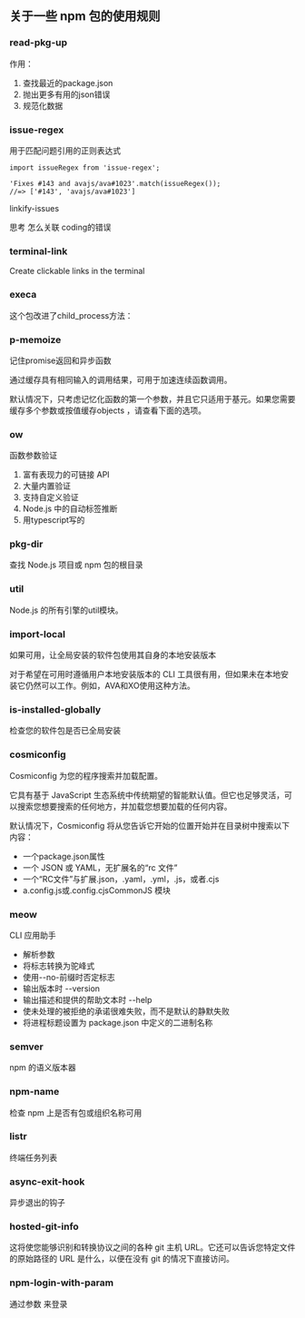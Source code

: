 ## 关于一些 npm 包的使用规则

### read-pkg-up

作用：
  1. 查找最近的package.json
  2. 抛出更多有用的json错误
  3. 规范化数据

### issue-regex

用于匹配问题引用的正则表达式

```
import issueRegex from 'issue-regex';

'Fixes #143 and avajs/ava#1023'.match(issueRegex());
//=> ['#143', 'avajs/ava#1023']

```

linkify-issues

思考 怎么关联 coding的错误

### terminal-link

Create clickable links in the terminal

### execa

这个包改进了child_process方法：

### p-memoize

记住promise返回和异步函数

通过缓存具有相同输入的调用结果，可用于加速连续函数调用。

默认情况下，只考虑记忆化函数的第一个参数，并且它只适用于基元。如果您需要缓存多个参数或按值缓存objects ，请查看下面的选项。

### ow

函数参数验证

1. 富有表现力的可链接 API
2. 大量内置验证
3. 支持自定义验证
4. Node.js 中的自动标签推断
5. 用typescript写的

### pkg-dir

查找 Node.js 项目或 npm 包的根目录


### util

Node.js 的所有引擎的util模块。

### import-local

如果可用，让全局安装的软件包使用其自身的本地安装版本

对于希望在可用时遵循用户本地安装版本的 CLI 工具很有用，但如果未在本地安装它仍然可以工作。例如，AVA和XO使用这种方法。

### is-installed-globally

检查您的软件包是否已全局安装

### cosmiconfig

Cosmiconfig 为您的程序搜索并加载配置。

它具有基于 JavaScript 生态系统中传统期望的智能默认值。但它也足够灵活，可以搜索您想要搜索的任何地方，并加载您想要加载的任何内容。

默认情况下，Cosmiconfig 将从您告诉它开始的位置开始并在目录树中搜索以下内容：

* 一个package.json属性
* 一个 JSON 或 YAML，无扩展名的“rc 文件”
* 一个“RC文件”与扩展.json，.yaml，.yml，.js，或者.cjs
* a.config.js或.config.cjsCommonJS 模块

### meow

CLI 应用助手

* 解析参数
* 将标志转换为驼峰式
* 使用--no-前缀时否定标志
* 输出版本时 --version
* 输出描述和提供的帮助文本时 --help
* 使未处理的被拒绝的承诺很难失败，而不是默认的静默失败
* 将进程标题设置为 package.json 中定义的二进制名称

### semver
npm 的语义版本器

### npm-name
检查 npm 上是否有包或组织名称可用

### listr

终端任务列表

### async-exit-hook

异步退出的钩子
### hosted-git-info
这将使您能够识别和转换协议之间的各种 git 主机 URL。它还可以告诉您特定文件的原始路径的 URL 是什么，以便在没有 git 的情况下直接访问。

### npm-login-with-param
通过参数 来登录